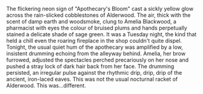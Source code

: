 The flickering neon sign of "Apothecary's Bloom" cast a sickly yellow glow across the rain-slicked cobblestones of Alderwood.  The air, thick with the scent of damp earth and woodsmoke, clung to Amelia Blackwood, a pharmacist with eyes the colour of bruised plums and hands perpetually stained a delicate shade of sage green.  It was a Tuesday night, the kind that held a chill even the roaring fireplace in the shop couldn't quite dispel.  Tonight, the usual quiet hum of the apothecary was amplified by a low, insistent drumming echoing from the alleyway behind.  Amelia, her brow furrowed, adjusted the spectacles perched precariously on her nose and pushed a stray lock of dark hair back from her face.  The drumming persisted, an irregular pulse against the rhythmic drip, drip, drip of the ancient, iron-laced eaves.  This was not the usual nocturnal racket of Alderwood.  This was...different.
